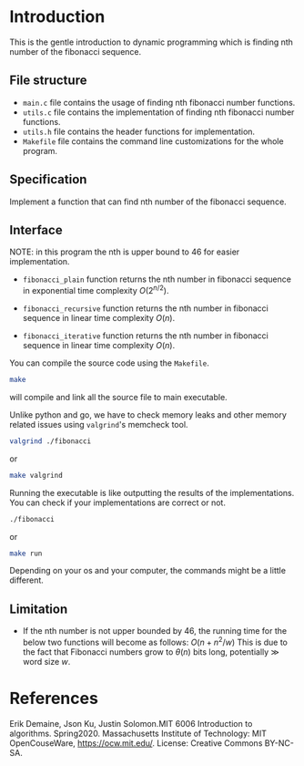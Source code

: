 # Introduction
This is the gentle introduction to dynamic programming which is finding nth number of the fibonacci sequence.

## File structure

- `main.c` file contains the usage of finding nth fibonacci number functions.
- `utils.c` file contains the implementation of finding nth fibonacci number functions.
- `utils.h` file contains the header functions for implementation.
- `Makefile` file contains the command line customizations for the whole program.

## Specification
Implement a function that can find nth number of the fibonacci sequence.

## Interface

NOTE: in this program the nth is upper bound to 46 for easier implementation.

- `fibonacci_plain` function returns the nth number in fibonacci sequence in exponential time complexity $O(2^{n/2})$.

- `fibonacci_recursive` function returns the nth number in fibonacci sequence in linear time complexity $O(n)$.

- `fibonacci_iterative` function returns the nth number in fibonacci sequence in linear time complexity $O(n)$.

You can compile the source code using the `Makefile`.

```bash
make
```
will compile and link all the source file to main executable.

Unlike python and go, we have to check memory leaks and other memory related issues using `valgrind`'s memcheck tool.

```bash
valgrind ./fibonacci
```
or
```bash
make valgrind
```

Running the executable is like outputting the results of the implementations. You can check if your implementations are correct or not.

```bash
./fibonacci
```
or
```bash
make run
```
Depending on your os and your computer, the commands might be a little different.

## Limitation

- If the nth number is not upper bounded by 46, the running time for the below two functions will become as follows:
    $O(n + n^{2} / w)$
This is due to the fact that Fibonacci numbers grow to $\theta(n)$ bits long, potentially $\gg$ word size $w$.

# References
Erik Demaine, Json Ku, Justin Solomon.MIT 6006 Introduction to algorithms. Spring2020. Massachusetts Institute of Technology: MIT OpenCouseWare, https://ocw.mit.edu/. License: Creative Commons BY-NC-SA.
